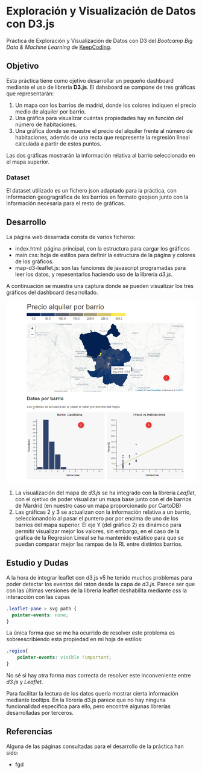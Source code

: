 # Exploración y Visualización de Datos con D3.js
Práctica de Exploración y Visualización de Datos con D3 del _Bootcamp Big Data & Machine Learning_ de [KeepCoding](https://keepcoding.io/es/).

## Objetivo
Esta práctica tiene como ojetivo desarrollar un pequeño dashboard mediante el uso de librería **D3.js**. El dahsboard se compone de tres gráficas que representarán:
1. Un mapa con los barrios de madrid, donde los colores indiquen el precio medio de alquiler por barrio.
1. Una gráfica para visualizar cuántas propiedades hay en función del número de habitaciones.
1. Una gráfica donde se muestre el precio del alquiler frente al número de habitaciones, además de una recta que respresente la regresión lineal calculada a partir de estos puntos.

Las dos gráficas mostrarán la información relativa al barrio seleccionado en el mapa superior.

### Dataset
El dataset utilizado es un fichero json adaptado para la práctica, con informacion geogragráfica de los barrios en formato geojson junto con la información necesaria para el resto de gráficas.

## Desarrollo
La página web desarrada consta de varios ficheros:
- index.html: página principal, con la estructura para cargar los gráficos
- main.css: hoja de estilos para definir la estructura de la página y colores de los gráficos.
- map-d3-leaflet.js: son las funciones de javascript programadas para leer los datos, y repesentarlos haciendo uso de la librería _d3.js_.  

A continuación se muestra una captura donde se pueden visualizar los tres gráficos del dashboard desarrollado.

![dashboard](img/web.png)

1. La visualización del mapa de _d3.js_ se ha integrado con la librería _Leaflet_, con el ojetivo de poder visualizar un mapa base junto con el de barrios de Mardrid (en nuestro caso un mapa proporcionado por CartoDB)
1. Las gráficas 2 y 3 se actualizan con la información relativa a un barrio, seleccionandolo al pasar el puntero por por encima de uno de los barrios del mapa superior. El eje Y (del gráfico 2) es dinámico para permitir visualizar mejor los valores, sin embargo, en el caso de la gráfica de la Regresion Lineal se ha mantenido estático para que se puedan comparar mejor las rampas de la RL entre distintos barrios.

## Estudio y Dudas
A la hora de integrar leaflet con d3.js v5 he tenido muchos problemas para poder detectar los eventos del raton desde la capa de _d3.js_. Parece ser que con las últimas versiones de la librería leaflet deshabilita mediante css la interacción con las capas
```css
.leaflet-pane > svg path {
  pointer-events: none;
}
```
La única forma que se me ha ocurrido de resolver este problema es sobreescribiendo esta propiedad en mi hoja de estilos:
```css
.region{
    pointer-events: visible !important;
}
```
No sé si hay otra forma mas correcta de resolver este inconveniente entre _d3.js_ y _Leaflet_.




Para facilitar la lectura de los datos quería mostrar cierta información mediante tooltips. En la libreria d3.js parece que no hay ninguna funcionalidad especifica para ello, pero encontré algunas librerías desarrolladas por terceros.  

## Referencias  
Alguna de las páginas consultadas para el desarrollo de la práctica han sido:

- fgd

